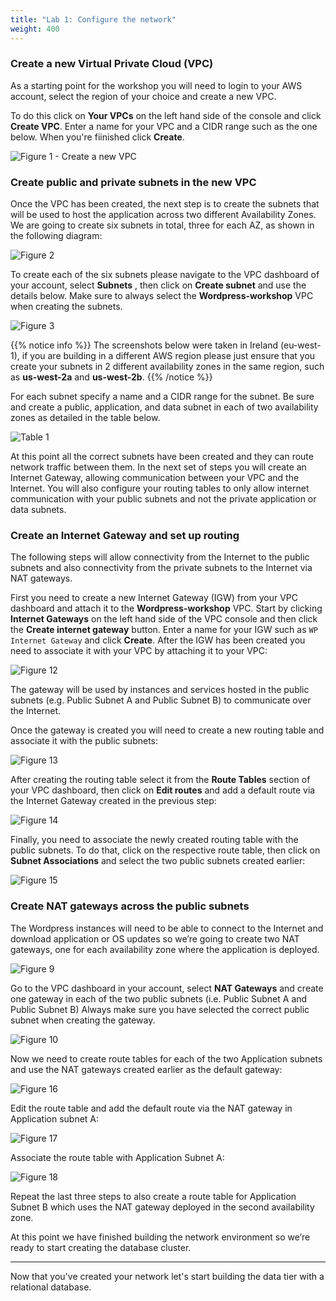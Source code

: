 ```yaml
---
title: "Lab 1: Configure the network"
weight: 400
---
```


### Create a new Virtual Private Cloud (VPC)

As a starting point for the workshop you will need to login to your AWS account, select the region of your choice and create a new VPC.

To do this click on **Your VPCs** on the left hand side of the console and click **Create VPC**.  Enter a name for your VPC and a CIDR range such as the one below.  When you're fiinished click **Create**.

![Figure 1 - Create a new VPC](/images/figure1.png)


### Create public and private subnets in the new VPC

Once the VPC has been created, the next step is to create the subnets that will be used to
host the application across two different Availability Zones. We are going to create six
subnets in total, three for each AZ, as shown in the following diagram:

![Figure 2](/images/figure2.png)

To create each of the six subnets please navigate to the VPC dashboard of your account,
select **Subnets** , then click on **Create subnet** and use the details below. Make sure to always
select the **Wordpress-workshop** VPC when creating the subnets.

![Figure 3](/images/figure3.png)

{{% notice info %}}
The screenshots below were taken in Ireland (eu-west-1), if you are building in a different AWS region please just ensure that you create your subnets in 2 different availability zones in the same region, such as **us-west-2a** and **us-west-2b**.
{{% /notice %}}

For each subnet specify a name and a CIDR range for the subnet.  Be sure and create a public, application, and data subnet in each of two availability zones as detailed in the table below.

![Table 1](/images/table1.png)

At this point all the correct subnets have been created and they can route network traffic between them.  In the next set of steps you will create an Internet Gateway, allowing communication between your VPC and the Internet.  You will also configure your routing tables to only allow internet communication with your public subnets and not the private application or data subnets.

### Create an Internet Gateway and set up routing

The following steps will allow connectivity from the Internet to the public subnets and also connectivity from the private subnets to the Internet via NAT gateways.

First you need to create a new Internet Gateway (IGW) from your VPC dashboard and attach it to the **Wordpress-workshop** VPC.  Start by clicking **Internet Gateways** on the left hand side of the VPC console and then click the **Create internet gateway** button.  Enter a name for your IGW such as `WP Internet Gateway` and click **Create**.  After the IGW has been created you need to associate it with your VPC by attaching it to your VPC:

![Figure 12](/images/figure12.png)

The gateway will be used by instances and services hosted in the public subnets (e.g. Public
Subnet A and Public Subnet B) to communicate over the Internet.

Once the gateway is created you will need to create a new routing table and associate it with
the public subnets:

![Figure 13](/images/figure13.png)

After creating the routing table select it from the **Route Tables** section of your VPC
dashboard, then click on **Edit routes** and add a default route via the Internet Gateway
created in the previous step:

![Figure 14](/images/figure14.png)

Finally, you need to associate the newly created routing table with the public subnets. To do
that, click on the respective route table, then click on **Subnet Associations** and select the
two public subnets created earlier:

![Figure 15](/images/figure15.png)

### Create NAT gateways across the public subnets

The Wordpress instances will need to be able to connect to the Internet and download
application or OS updates so we’re going to create two NAT gateways, one for each
availability zone where the application is deployed.

![Figure 9](/images/figure9.png)

Go to the VPC dashboard in your account, select **NAT Gateways** and create one gateway in 
each of the two public subnets (i.e. Public Subnet A and Public Subnet B) Always make sure
you have selected the correct public subnet when creating the gateway.

![Figure 10](/images/figure10.png)

Now we need to create route tables for each of the two Application subnets and use the NAT gateways created earlier as the default gateway:

![Figure 16](/images/figure16.png)

Edit the route table and add the default route via the NAT gateway in Application subnet A:

![Figure 17](/images/figure17.png)

Associate the route table with Application Subnet A:

![Figure 18](/images/figure18.png)

Repeat the last three steps to also create a route table for Application Subnet B which uses the NAT gateway deployed in the second availability zone.

At this point we have finished building the network environment so we’re ready to start
creating the database cluster.

---

Now that you've created your network let's start building the data tier with a relational database.
